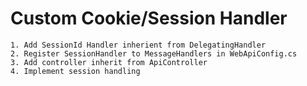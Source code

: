 # Custom Cookie/Session Handler
 	1. Add SessionId Handler inherient from DelegatingHandler
	2. Register SessionHandler to MessageHandlers in WebApiConfig.cs
	3. Add controller inherit from ApiController
	4. Implement session handling
	
	

